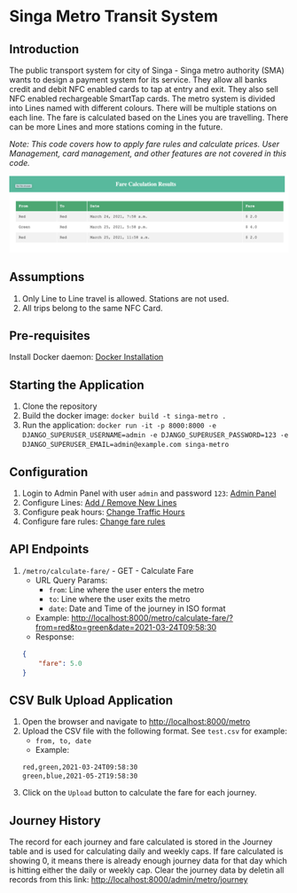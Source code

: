 # Singa Metro Transit System
## Introduction
The public transport system for city of Singa - Singa metro authority (SMA) wants to design a
payment system for its service. They allow all banks credit and debit NFC enabled cards to tap at
entry and exit. They also sell NFC enabled rechargeable SmartTap cards.
The metro system is divided into Lines named with different colours. There will be multiple stations
on each line. The fare is calculated based on the Lines you are travelling. There can be more Lines
and more stations coming in the future.

*Note: This code covers how to apply fare rules and calculate prices.
User Management, card management, and other features are not covered in this code.*

![screenhost](https://raw.githubusercontent.com/sgang007/sma-metro-transit/refs/heads/main/Screenshot.png?raw=true)

## Assumptions
1. Only Line to Line travel is allowed. Stations are not used.
2. All trips belong to the same NFC Card.

## Pre-requisites
Install Docker daemon: [Docker Installation](https://docs.docker.com/get-docker/)

## Starting the Application
1. Clone the repository
2. Build the docker image: `docker build -t singa-metro .`
3. Run the application: `docker run -it -p 8000:8000 -e DJANGO_SUPERUSER_USERNAME=admin -e DJANGO_SUPERUSER_PASSWORD=123 -e DJANGO_SUPERUSER_EMAIL=admin@example.com singa-metro `

## Configuration
1. Login to Admin Panel with user `admin` and  password `123`: [Admin Panel](http://localhost:8000/admin/metro/)
2. Configure Lines: [Add / Remove New Lines](http://localhost:8000/admin/metro/line/)
3. Configure peak hours: [Change Traffic Hours](http://localhost:8000/admin/metro/line/)
4. Configure fare rules: [Change fare rules](http://localhost:8000/admin/metro/fare/)

## API Endpoints
1. `/metro/calculate-fare/` - GET - Calculate Fare
    - URL Query Params:
        - `from`: Line where the user enters the metro
        - `to`: Line where the user exits the metro
        - `date`: Date and Time of the journey in ISO format
    - Example: [http://localhost:8000/metro/calculate-fare/?from=red&to=green&date=2021-03-24T09:58:30](http://localhost:8000/metro/calculate-fare/?from=red&to=green&date=2021-03-24T09:58:30)
    - Response:
    ```json
    {
        "fare": 5.0
    }
    ```
   
## CSV Bulk Upload Application
1. Open the browser and navigate to [http://localhost:8000/metro](http://localhost:8000/metro/)
2. Upload the CSV file with the following format. See `test.csv` for example:
    - `from, to, date`
    - Example:
    ```
    red,green,2021-03-24T09:58:30
    green,blue,2021-05-2T19:58:30
    ```
3. Click on the `Upload` button to calculate the fare for each journey.

## Journey History
The record for each journey and fare calculated is stored in the Journey table and is used for calculating daily and weekly caps.
If fare calculated is showing 0, it means there is already enough journey data for that day which is hitting either the daily or weekly cap.
Clear the journey data by deletin all records from this link:
[http://localhost:8000/admin/metro/journey](http://localhost:8000/admin/metro/journey)
